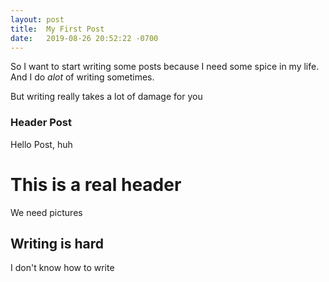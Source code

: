 ```yaml
---
layout: post
title:  My First Post
date:   2019-08-26 20:52:22 -0700
---
```


So I want to start writing some posts because I need some spice in my life. And I do _alot_ of writing sometimes.

But writing really takes a lot of damage for you


### Header Post

Hello Post, huh


# This is a real header

We need pictures

## Writing is hard

I don't know how to write